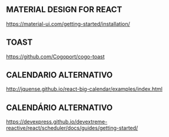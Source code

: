 ## MATERIAL DESIGN FOR REACT
https://material-ui.com/getting-started/installation/

## TOAST
https://github.com/Cogoport/cogo-toast

## CALENDARIO ALTERNATIVO
http://jquense.github.io/react-big-calendar/examples/index.html

## CALENDÁRIO ALTERNATIVO
https://devexpress.github.io/devextreme-reactive/react/scheduler/docs/guides/getting-started/